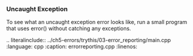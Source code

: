 ### Uncaught Exception

To see what an uncaught exception error looks like, run a small program that uses error() without catching any exceptions.


.. literalinclude:: ../ch5-errors/trythis/03-error_reporting/main.cpp
   :language: cpp
   :caption: errorreporting.cpp
   :linenos:


